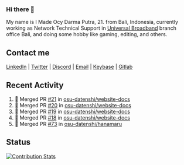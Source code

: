 ### Hi there 👋

My name is I Made Ocy Darma Putra, 21. from Bali, Indonesia, currently working as Network Technical Support in [Universal Broadband](https://universal.net.id) branch office Bali, and doing some hobby like gaming, editing, and others.

## Contact me

[LinkedIn](https://linkedin.com/in/troke) | [Twitter](https://twitter.com/darma_ochi) | [Discord](https://link.troke.id/discord) | <a href="mailto:ochi@troke.id">Email</a> | [Keybase](https://keybase.io/troke) | [Gitlab](https://gitlab.com/troke12)

## Recent Activity

<!--START_SECTION:activity-->
1. 🎉 Merged PR [#21](https://github.com/osu-datenshi/website-docs/pull/21) in [osu-datenshi/website-docs](https://github.com/osu-datenshi/website-docs)
2. 🎉 Merged PR [#20](https://github.com/osu-datenshi/website-docs/pull/20) in [osu-datenshi/website-docs](https://github.com/osu-datenshi/website-docs)
3. 🎉 Merged PR [#19](https://github.com/osu-datenshi/website-docs/pull/19) in [osu-datenshi/website-docs](https://github.com/osu-datenshi/website-docs)
4. 🎉 Merged PR [#18](https://github.com/osu-datenshi/website-docs/pull/18) in [osu-datenshi/website-docs](https://github.com/osu-datenshi/website-docs)
5. 🎉 Merged PR [#73](https://github.com/osu-datenshi/hanamaru/pull/73) in [osu-datenshi/hanamaru](https://github.com/osu-datenshi/hanamaru)
<!--END_SECTION:activity-->

## Status

[![Contribution Stats](https://github-contribution-stats.vercel.app/api/?username=troke12)](https://github.com/LordDashMe/github-contribution-stats/)
